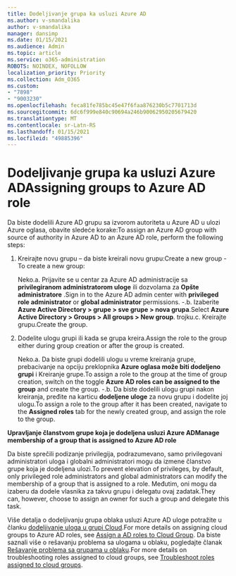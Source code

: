 ```yaml
---
title: Dodeljivanje grupa ka usluzi Azure AD
ms.author: v-smandalika
author: v-smandalika
manager: dansimp
ms.date: 01/15/2021
ms.audience: Admin
ms.topic: article
ms.service: o365-administration
ROBOTS: NOINDEX, NOFOLLOW
localization_priority: Priority
ms.collection: Adm_O365
ms.custom:
- "7898"
- "9003230"
ms.openlocfilehash: feca81fe785bc45e47f6faa876230b5c7701713d
ms.sourcegitcommit: 6dc6f999e840c90694a246b90062950205679420
ms.translationtype: MT
ms.contentlocale: sr-Latn-RS
ms.lasthandoff: 01/15/2021
ms.locfileid: "49885396"
---
```

# <a name="assigning-groups-to-azure-ad-role"></a><span data-ttu-id="c73c6-102">Dodeljivanje grupa ka usluzi Azure AD</span><span class="sxs-lookup"><span data-stu-id="c73c6-102">Assigning groups to Azure AD role</span></span>

<span data-ttu-id="c73c6-103">Da biste dodelili Azure AD grupu sa izvorom autoriteta u Azure AD u ulozi Azure oglasa, obavite sledeće korake:</span><span class="sxs-lookup"><span data-stu-id="c73c6-103">To assign an Azure AD group with source of authority in Azure AD to an Azure AD role, perform the following steps:</span></span>

1. <span data-ttu-id="c73c6-104">Kreirajte novu grupu – da biste kreirali novu grupu:</span><span class="sxs-lookup"><span data-stu-id="c73c6-104">Create a new group - To create a new group:</span></span>

    <span data-ttu-id="c73c6-105">Neko.</span><span class="sxs-lookup"><span data-stu-id="c73c6-105">a.</span></span> <span data-ttu-id="c73c6-106">Prijavite se u centar za Azure AD administracije sa **privilegiranom administratorom uloge** ili dozvolama za **Opšte administratore** .</span><span class="sxs-lookup"><span data-stu-id="c73c6-106">Sign in to the Azure AD admin center with **privileged role administrator** or **global administrator** permissions.</span></span>
    <span data-ttu-id="c73c6-107">-.</span><span class="sxs-lookup"><span data-stu-id="c73c6-107">b.</span></span> <span data-ttu-id="c73c6-108">Izaberite **Azure Active Directory > grupe > sve grupe > nova grupa**.</span><span class="sxs-lookup"><span data-stu-id="c73c6-108">Select **Azure Active Directory > Groups > All groups > New group**.</span></span>
    <span data-ttu-id="c73c6-109">trojku.</span><span class="sxs-lookup"><span data-stu-id="c73c6-109">c.</span></span> <span data-ttu-id="c73c6-110">Kreirajte grupu.</span><span class="sxs-lookup"><span data-stu-id="c73c6-110">Create the group.</span></span>

2. <span data-ttu-id="c73c6-111">Dodelite ulogu grupi ili kada se grupa kreira.</span><span class="sxs-lookup"><span data-stu-id="c73c6-111">Assign the role to the group either during group creation or after the group is created.</span></span>

    <span data-ttu-id="c73c6-112">Neko.</span><span class="sxs-lookup"><span data-stu-id="c73c6-112">a.</span></span> <span data-ttu-id="c73c6-113">Da biste grupi dodelili ulogu u vreme kreiranja grupe, prebacivanje na opciju preklopnika **Azure oglasa može biti dodeljeno grupi** i Kreiranje grupe.</span><span class="sxs-lookup"><span data-stu-id="c73c6-113">To assign a role to the group at the time of group creation, switch on the toggle **Azure AD roles can be assigned to the group** and create the group.</span></span>
    <span data-ttu-id="c73c6-114">-.</span><span class="sxs-lookup"><span data-stu-id="c73c6-114">b.</span></span> <span data-ttu-id="c73c6-115">Da biste dodelili ulogu grupi nakon kreiranja, pređite na karticu **dodeljene uloge** za novu grupu i dodelite joj ulogu.</span><span class="sxs-lookup"><span data-stu-id="c73c6-115">To assign a role to the group after it has been created, navigate to the **Assigned roles** tab for the newly created group, and assign the role to the group.</span></span>  

<span data-ttu-id="c73c6-116">**Upravljanje članstvom grupe koja je dodeljena usluzi Azure AD**</span><span class="sxs-lookup"><span data-stu-id="c73c6-116">**Manage membership of a group that is assigned to Azure AD role**</span></span>

<span data-ttu-id="c73c6-117">Da biste sprečili podizanje privilegija, podrazumevano, samo privilegovani administratori uloga i globalni administratori mogu da izmene članstvo grupe koja je dodeljena ulozi.</span><span class="sxs-lookup"><span data-stu-id="c73c6-117">To prevent elevation of privileges, by default, only privileged role administrators and global administrators can modify the membership of a group that is assigned to a role.</span></span> <span data-ttu-id="c73c6-118">Međutim, oni mogu da izaberu da dodele vlasnika za takvu grupu i delegatu ovaj zadatak.</span><span class="sxs-lookup"><span data-stu-id="c73c6-118">They can, however, choose to assign an owner for such a group and delegate this task.</span></span>

<span data-ttu-id="c73c6-119">Više detalja o dodeljivanju grupa oblaka usluzi Azure AD uloge potražite u članku [dodeljivanje uloga u grupi Cloud](https://docs.microsoft.com/azure/active-directory/roles/groups-concept).</span><span class="sxs-lookup"><span data-stu-id="c73c6-119">For more details on assigning cloud groups to Azure AD roles, see [Assign a AD roles to Cloud Group](https://docs.microsoft.com/azure/active-directory/roles/groups-concept).</span></span> <span data-ttu-id="c73c6-120">Da biste saznali više o rešavanju problema sa ulogama u oblaku, pogledajte članak [Rešavanje problema sa grupama u oblaku](https://docs.microsoft.com/azure/active-directory/roles/groups-faq-troubleshooting).</span><span class="sxs-lookup"><span data-stu-id="c73c6-120">For more details on troubleshooting roles assigned to cloud groups, see [Troubleshoot roles assigned to cloud groups](https://docs.microsoft.com/azure/active-directory/roles/groups-faq-troubleshooting).</span></span>





